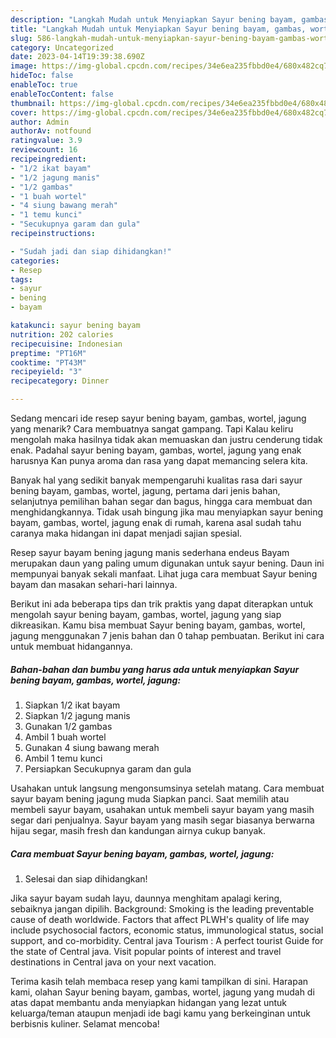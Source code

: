 ```yaml
---
description: "Langkah Mudah untuk Menyiapkan Sayur bening bayam, gambas, wortel, jagung yang Lezat"
title: "Langkah Mudah untuk Menyiapkan Sayur bening bayam, gambas, wortel, jagung yang Lezat"
slug: 586-langkah-mudah-untuk-menyiapkan-sayur-bening-bayam-gambas-wortel-jagung-yang-lezat
category: Uncategorized
date: 2023-04-14T19:39:38.690Z
image: https://img-global.cpcdn.com/recipes/34e6ea235fbbd0e4/680x482cq70/sayur-bening-bayam-gambas-wortel-jagung-foto-resep-utama.jpg
hideToc: false
enableToc: true
enableTocContent: false
thumbnail: https://img-global.cpcdn.com/recipes/34e6ea235fbbd0e4/680x482cq70/sayur-bening-bayam-gambas-wortel-jagung-foto-resep-utama.jpg
cover: https://img-global.cpcdn.com/recipes/34e6ea235fbbd0e4/680x482cq70/sayur-bening-bayam-gambas-wortel-jagung-foto-resep-utama.jpg
author: Admin
authorAv: notfound
ratingvalue: 3.9
reviewcount: 16
recipeingredient:
- "1/2 ikat bayam"
- "1/2 jagung manis"
- "1/2 gambas"
- "1 buah wortel"
- "4 siung bawang merah"
- "1 temu kunci"
- "Secukupnya garam dan gula"
recipeinstructions:

- "Sudah jadi dan siap dihidangkan!"
categories:
- Resep
tags:
- sayur
- bening
- bayam

katakunci: sayur bening bayam 
nutrition: 202 calories
recipecuisine: Indonesian
preptime: "PT16M"
cooktime: "PT43M"
recipeyield: "3"
recipecategory: Dinner

---
```



Sedang mencari ide resep sayur bening bayam, gambas, wortel, jagung yang menarik? Cara membuatnya sangat gampang. Tapi Kalau keliru mengolah maka hasilnya tidak akan memuaskan dan justru cenderung tidak enak. Padahal sayur bening bayam, gambas, wortel, jagung yang enak harusnya Kan punya aroma dan rasa yang dapat memancing selera kita.


Banyak hal yang sedikit banyak mempengaruhi kualitas rasa dari sayur bening bayam, gambas, wortel, jagung, pertama dari jenis bahan, selanjutnya pemilihan bahan segar dan bagus, hingga cara membuat dan menghidangkannya. Tidak usah bingung jika mau menyiapkan sayur bening bayam, gambas, wortel, jagung enak di rumah, karena asal sudah tahu caranya maka hidangan ini dapat menjadi sajian spesial.

Resep sayur bayam bening jagung manis sederhana endeus Bayam merupakan daun yang paling umum digunakan untuk sayur bening. Daun ini mempunyai banyak sekali manfaat. Lihat juga cara membuat Sayur bening bayam dan masakan sehari-hari lainnya.


Berikut ini ada beberapa tips dan trik praktis yang dapat diterapkan untuk mengolah sayur bening bayam, gambas, wortel, jagung yang siap dikreasikan. Kamu bisa membuat Sayur bening bayam, gambas, wortel, jagung menggunakan 7 jenis bahan dan 0 tahap pembuatan. Berikut ini cara untuk membuat hidangannya.

<!--inarticleads1-->

##### Bahan-bahan dan bumbu yang harus ada untuk menyiapkan Sayur bening bayam, gambas, wortel, jagung:

1. Siapkan 1/2 ikat bayam
1. Siapkan 1/2 jagung manis
1. Gunakan 1/2 gambas
1. Ambil 1 buah wortel
1. Gunakan 4 siung bawang merah
1. Ambil 1 temu kunci
1. Persiapkan Secukupnya garam dan gula


Usahakan untuk langsung mengonsumsinya setelah matang. Cara membuat sayur bayam bening jagung muda Siapkan panci. Saat memilih atau membeli sayur bayam, usahakan untuk membeli sayur bayam yang masih segar dari penjualnya. Sayur bayam yang masih segar biasanya berwarna hijau segar, masih fresh dan kandungan airnya cukup banyak. 

<!--inarticleads2-->

##### Cara membuat Sayur bening bayam, gambas, wortel, jagung:


1. Selesai dan siap dihidangkan!

Jika sayur bayam sudah layu, daunnya menghitam apalagi kering, sebaiknya jangan dipilih. Background: Smoking is the leading preventable cause of death worldwide. Factors that affect PLWH&#39;s quality of life may include psychosocial factors, economic status, immunological status, social support, and co-morbidity. Central java Tourism : A perfect tourist Guide for the state of Central java. Visit popular points of interest and travel destinations in Central java on your next vacation. 

Terima kasih telah membaca resep yang kami tampilkan di sini. Harapan kami, olahan Sayur bening bayam, gambas, wortel, jagung yang mudah di atas dapat membantu anda menyiapkan hidangan yang lezat untuk keluarga/teman ataupun menjadi ide bagi kamu yang berkeinginan untuk berbisnis kuliner. Selamat mencoba!
